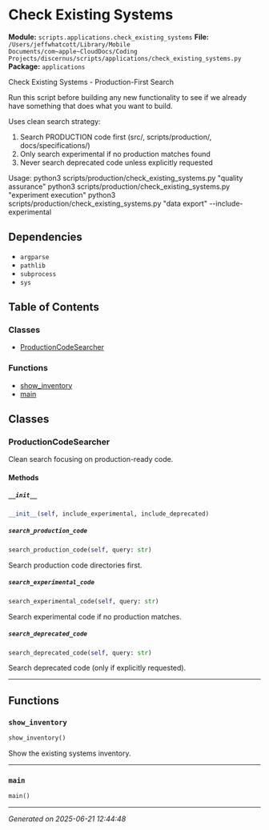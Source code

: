 # Check Existing Systems

**Module:** `scripts.applications.check_existing_systems`
**File:** `/Users/jeffwhatcott/Library/Mobile Documents/com~apple~CloudDocs/Coding Projects/discernus/scripts/applications/check_existing_systems.py`
**Package:** `applications`

Check Existing Systems - Production-First Search

Run this script before building any new functionality to see if we already
have something that does what you want to build.

Uses clean search strategy:
1. Search PRODUCTION code first (src/, scripts/production/, docs/specifications/)
2. Only search experimental if no production matches found
3. Never search deprecated code unless explicitly requested

Usage:
    python3 scripts/production/check_existing_systems.py "quality assurance"
    python3 scripts/production/check_existing_systems.py "experiment execution"
    python3 scripts/production/check_existing_systems.py "data export" --include-experimental

## Dependencies

- `argparse`
- `pathlib`
- `subprocess`
- `sys`

## Table of Contents

### Classes
- [ProductionCodeSearcher](#productioncodesearcher)

### Functions
- [show_inventory](#show-inventory)
- [main](#main)

## Classes

### ProductionCodeSearcher

Clean search focusing on production-ready code.

#### Methods

##### `__init__`
```python
__init__(self, include_experimental, include_deprecated)
```

##### `search_production_code`
```python
search_production_code(self, query: str)
```

Search production code directories first.

##### `search_experimental_code`
```python
search_experimental_code(self, query: str)
```

Search experimental code if no production matches.

##### `search_deprecated_code`
```python
search_deprecated_code(self, query: str)
```

Search deprecated code (only if explicitly requested).

---

## Functions

### `show_inventory`
```python
show_inventory()
```

Show the existing systems inventory.

---

### `main`
```python
main()
```

---

*Generated on 2025-06-21 12:44:48*